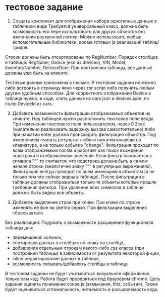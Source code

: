 # тестовое задание

1. Создать компонент для отображения набора однотипных данных в табличном виде
   Требуется универсальный класс, должна быть возможность его пере использовать для других объектов без изменения
   внутренней логики.
   Можно использовать любые вспомогательные библиотеки, кроме готовых js реализаций таблиц/гридов.

Строки должны быть отсортированы по RegNumber.
Порядок столбцов в таблице: RegNuber, Device (esn из devices), VIN, Model, InventoryNumber, ReleaseDate.
При построении таблицы, все данные должны уже быть на клиенте.

Тестовые данные приложены в письме.
В тестовом задании их можно либо встроить в страницу явно через тэг script либо получить любым другим удобным способом.
Для корректного отображения Device в таблице нужно, в коде, слить данные из cars.json и devices.json, по полю DeviceId
из cars.

2. Добавить возможность фильтрации отображаемых объектов на клиенте.
   Над таблицей нужно расположить текстовое поле ввода.
   При изменении текстового поля пользователем, через 0.3сек (желательно реализовать задержку вызова самостоятельно)
   либо при нажатии enter должна происходить фильтрация объектов.
   Под изменением считать результат любого нажатия клавиши на клавиатуре, а не только событие "change".
   Фильтрация проходит по всем отображаемым полям и работает как поиск вхождения подстроки в отображаемом значении.
   Если фильтр начинается с символа "^" то считается, что подстрока должна быть в самом начале строки (аналогично
   знаку "^" в регулярных выражениях).
   Фильтрация всегда проходит по всем имеющимся объектам (а не только тем что сейчас видны в таблице).
   После фильтрации в таблице должны отображаться только те объекты которые прошли требования фильтра.
   При удалении всех символов в таблице должны быть видны все объекты.


3. Добавить выделение строк при клике.
   При клике по строке изменять её фон на светло серый. При фильтрации выделения сбрасываться.

Без реализации:
Подумать о возможности расширения функционала таблицы для:

* перемещения колонок,
* сортировки данных в столбцах по клику на столбце,
* добавления отдельным строкам какого-либо css класса (при построении таблицы) в зависимости от результата некоторой
  ф-ции,
* inline редактирование данных в таблице,
* возможность скрывать/добавлять столбцы в таблицу.

В тестовом задании не будет учитываться визуальное оформление, только сам код.
Работа будет проверяться под браузером chrome.
Цель задания оценить понимание основ js (замыкания, this, события).
Также будет оцениваться оптимальность, читаемость и расширяемость кода.
